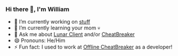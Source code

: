 ### Hi there 👋, I'm William

- 🔭 I’m currently working on [stuff](https://github.com/jhalt/stuff)
- 🌱 I’m currently learning your mom 💀
- 💬 Ask me about [Lunar Client](https://lunarclient.com) and/or [CheatBreaker](https://github.com/CheatBreaker)
- 😄 Pronouns: He/Him
- ⚡ Fun fact: I used to work at [Offline CheatBreaker](https://offlinecheatbreaker.com) as a developer!
